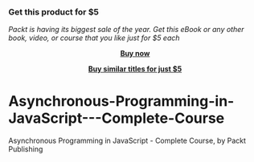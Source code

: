 
### Get this product for $5

<i>Packt is having its biggest sale of the year. Get this eBook or any other book, video, or course that you like just for $5 each</i>


<b><p align='center'>[Buy now](https://packt.link/9781804611845)</p></b>


<b><p align='center'>[Buy similar titles for just $5](https://subscription.packtpub.com/search)</p></b>


# Asynchronous-Programming-in-JavaScript---Complete-Course
Asynchronous Programming in JavaScript - Complete Course, by Packt Publishing
